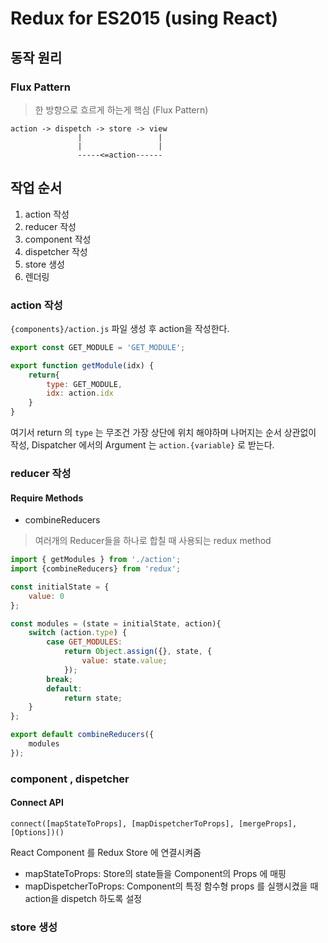 # Redux for ES2015 (using React)

## 동작 원리

### Flux Pattern
> 한 방향으로 흐르게 하는게 핵심 (Flux Pattern)

```
action -> dispetch -> store -> view
               |                 |
               |                 |
               -----<=action------
```

## 작업 순서
1. action 작성
2. reducer 작성
3. component 작성
4. dispetcher 작성
5. store 생성
6. 렌더링

### action 작성
```{components}/action.js``` 파일 생성 후 action을 작성한다.

```JavaScript
export const GET_MODULE = 'GET_MODULE';

export function getModule(idx) {
    return{
        type: GET_MODULE,
        idx: action.idx
    }   
}
```

여기서 return 의 ```type``` 는 무조건 가장 상단에 위치 해야하며 나머지는 순서 상관없이 작성, Dispatcher 에서의 Argument 는 ```action.{variable}``` 로 받는다.

### reducer 작성

#### Require Methods
* combineReducers
> 여러개의 Reducer들을 하나로 합칠 때 사용되는 redux method

```JavaScript
import { getModules } from './action';
import {combineReducers} from 'redux';

const initialState = {
    value: 0
};

const modules = (state = initialState, action){
    switch (action.type) {
        case GET_MODULES:
            return Object.assign({}, state, {
                value: state.value;
            });
        break;
        default:
            return state;
    }
};

export default combineReducers({
    modules
});
```


### component , dispetcher

#### Connect API
```
connect([mapStateToProps], [mapDispetcherToProps], [mergeProps], [Options])()
```
React Component 를 Redux Store 에 연결시켜줌

- mapStateToProps: Store의 state들을 Component의 Props 에 매핑
- mapDispetcherToProps: Component의 특정 함수형 props 를 실행시켰을 때 action을 dispetch 하도록 설정


### store 생성